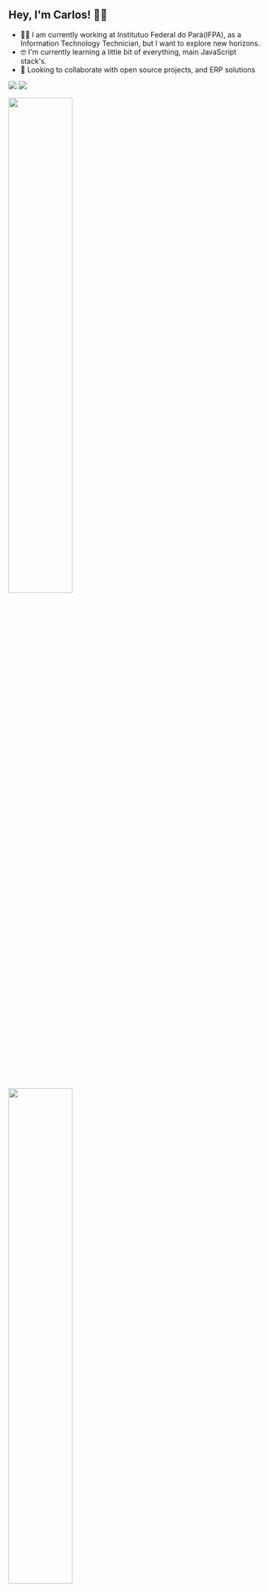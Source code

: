 ## Hey, I'm Carlos! 👨‍💻     


 - 👨‍💻 I am currently working at Institutuo Federal do Pará(IFPA), as a Information Technology Technician, but I want to explore new horizons.
 - 🤓 I'm currently learning a little bit of everything, main JavaScript stack's. 
  - 👯 Looking to collaborate with open source projects, and ERP solutions 

  <a href="mailto:carlos.ti.infor@gmail.com" target="_blank"><img src="https://img.shields.io/badge/Gmail-D14836?style=for-the-badge&logo=gmail&logoColor=white" /><a/>
  <a href="https://www.linkedin.com/in/carlos-antonio-de-moura-lima-54398a65/" target="_blank"><img src="https://img.shields.io/badge/LinkedIn-0077B5?style=for-the-badge&logo=linkedin&logoColor=white" /><a/>
   

  
    
<img width="50%"  src="https://github-readme-stats.vercel.app/api?username=Carlosjw&theme=radical&hide=prs,issues,contribs&show_icons=true&PAT_1" />

<img width="50%" src="https://github-readme-stats.vercel.app/api/top-langs/?username=Carlosjw&layout=compact&theme=radical&PAT_1" />
   

   
<!-- [![Top Langs](https://github-readme-stats.vercel.app/api/top-langs/?username=jocgsousa&layout=compact)](https://github.com/anuraghazra/github-readme-stats) -->
    
<!-- [![Anurag's GitHub stats](https://github-readme-stats.vercel.app/api?username=jocgsousa)](https://github.com/anuraghazra/github-readme-stats) -->

<!-- <img width="50%"  src="https://github-readme-stats.vercel.app/api?username=jocgsousa&theme=radical" /> -->
 
<!-- <img width="50%" src="https://github-readme-stats.vercel.app/api/top-langs/?username=jocgsousa&theme=aura" /> -->
  
  
